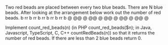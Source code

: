 Two red beads are placed between every two blue beads. There are N blue beads. After looking at the arrangement below work out the number of red beads.
b rr b rr b rr b rr b rr b
@ @@ @ @@ @ @@ @ @@ @ @@ @

Implement count_red_beads(n) (in PHP count_red_beads($n); in Java, Javascript, TypeScript, C, C++ countRedBeads(n)) so that it returns the number of red beads.
If there are less than 2 blue beads return 0.